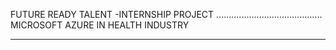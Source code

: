 FUTURE READY TALENT -INTERNSHIP PROJECT
..........................................
MICROSOFT AZURE IN HEALTH INDUSTRY

-----------------------------------------
